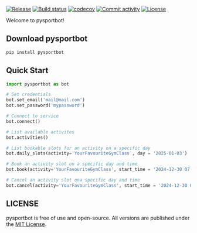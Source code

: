 [![Release](https://img.shields.io/github/v/release/jbeirer/pysportbot)](https://img.shields.io/github/v/release/jbeirer/pysportbot)
[![Build status](https://img.shields.io/github/actions/workflow/status/jbeirer/pysportbot/main.yml?branch=main)](https://github.com/jbeirer/pysportbot/actions/workflows/main.yml?query=branch%3Amain)
[![codecov](https://codecov.io/gh/jbeirer/pysportbot/graph/badge.svg?token=ZCJV384TXF)](https://codecov.io/gh/jbeirer/pysportbot)
[![Commit activity](https://img.shields.io/github/commit-activity/m/jbeirer/pysportbot)](https://img.shields.io/github/commit-activity/m/jbeirer/pysportbot)
[![License](https://img.shields.io/github/license/jbeirer/pysportbot)](https://img.shields.io/github/license/jbeirer/pysportbot)


Welcome to pysportbot!

## Download pysportbot
```python
pip install pysportbot
```

## Quick Start

```python
import pysportbot as bot

# Set credentials
bot.set_email('mail@mail.com')
bot.set_password('mypassword')

# Connect to service
bot.connect()

# List available activites
bot.activities()

# List bookable slots for an activity on a specific day
bot.daily_slots(activity='YourFavouriteGymClass', day = '2025-01-03')

# Book an activity slot on a specific day and time
bot.book(activity='YourFavouriteGymClass', start_time = '2024-12-30 07:00:00')

# Cancel an activity slot ona specific day and time
bot.cancel(activity='YourFavouriteGymClass', start_time = '2024-12-30 07:00:00')
```

## LICENSE

pysportbot is free of use and open-source. All versions are
published under the [MIT License](https://github.com/jbeirer/pysportbot/blob/main/LICENSE).

